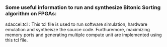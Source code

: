 

### Some useful information to run and synthesize Bitonic Sorting algorithm on FPGAs:

sdaccel.tcl : This tcl file is used to run software simulation, hardware emulation and syntheisze the source code. Furthuremore, maximizing memory ports and generating multiple compute unit are implemented using this tcl file.


 

